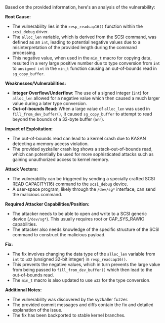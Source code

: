 Based on the provided information, here's an analysis of the vulnerability:

**Root Cause:**
- The vulnerability lies in the `resp_readcap16()` function within the `scsi_debug` driver.
- The `alloc_len` variable, which is derived from the SCSI command, was defined as an `int`, leading to potential negative values due to a misinterpretation of the provided length during the command processing.
- This negative value, when used in the `min_t` macro for copying data, resulted in a very large positive number due to type conversion from `int` to `unsigned int` in the `min_t` function causing an out-of-bounds read in `sg_copy_buffer`.

**Weaknesses/Vulnerabilities:**
- **Integer Overflow/Underflow:** The use of a signed integer (`int`) for `alloc_len` allowed for a negative value which then caused a much larger value during a later type conversion.
- **Out-of-bounds Read:** When a large value of `alloc_len` was used in `fill_from_dev_buffer()`, it caused `sg_copy_buffer` to attempt to read beyond the bounds of a 32-byte buffer (`arr`).

**Impact of Exploitation:**
- The out-of-bounds read can lead to a kernel crash due to KASAN detecting a memory access violation.
- The provided syzkaller crash log shows a stack-out-of-bounds read, which can potentially be used for more sophisticated attacks such as gaining unauthorized access to kernel memory.

**Attack Vectors:**
- The vulnerability can be triggered by sending a specially crafted SCSI READ CAPACITY(16) command to the `scsi_debug` device.
- A user-space program, likely through the `/dev/sg*` interface, can send the malicious command.

**Required Attacker Capabilities/Position:**
- The attacker needs to be able to open and write to a SCSI generic device (`/dev/sg*`). This usually requires root or CAP_SYS_RAWIO capabilities.
- The attacker also needs knowledge of the specific structure of the SCSI command to construct the malicious payload.

**Fix:**
- The fix involves changing the data type of the `alloc_len` variable from `int` to `u32` (unsigned 32-bit integer) in `resp_readcap16()`.
- This prevents the negative values, which in turn prevents the large value from being passed to `fill_from_dev_buffer()` which then lead to the out-of-bounds read.
- The `min_t` macro is also updated to use `u32` for the type conversion.

**Additional Notes:**
- The vulnerability was discovered by the syzkaller fuzzer.
- The provided commit messages and diffs contain the fix and detailed explanation of the issue.
- The fix has been backported to stable kernel branches.